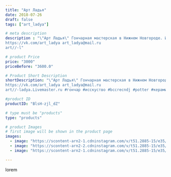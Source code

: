 ```yaml
---
title: "Арт Ладья"
date: 2018-07-26
draft: false
tags: ["art_ladya"]

# meta description
description : "\"Арт Ладья\" Гончарная мастерская в Нижнем Новгороде. Изготовление керамики и мастер//-классы по обучению. 
https://vk.com/art_ladya art_ladya@mail.ru 
art//-l"

# product Price
price: "3000"
priceBefore: "3600.0"

# Product Short Description
shortDescription: "\"Арт Ладья\" Гончарная мастерская в Нижнем Новгороде. Изготовление керамики и мастер//-классы по обучению. 
https://vk.com/art_ladya art_ladya@mail.ru 
art//-ladya.Livemaster.ru #гончар #исскуство #bccrecndj #potter #керамикадляинтерьера #керамикаручнаяработа #гончарнаямастерская #керамиканазаказ #handmade #посудаизглины #керамика #гончарнаяпосуда #эксклюзивнаякерамика #dishes #decor #ceramicar #nntoday #claygoods # bottle #earthenware #ceramic #design #бутылка #magic #штоф #ceramicart # #restaurant #clay #авторскаякерамика"

#product ID
productID: "BlsH-zjl_dZ"

# type must be "products"
type: "products"

# product Images
# first image will be shown in the product page
images:
  - image: "https://scontent-arn2-1.cdninstagram.com/v/t51.2885-15/e35/40586735_2110659699199819_1809907988857618432_n.jpg?se=7&tp=1&_nc_ht=scontent-arn2-1.cdninstagram.com&_nc_cat=107&_nc_ohc=HPYjdMTek1gAX-3VRW4&ccb=7-4&oh=723082cdd67f8132e7941e98b8fa05ec&oe=6084BC97&_nc_sid=83d603&ig_cache_key=MTgzMTg3NDE0ODAxMzk1MzQ0Mw%3D%3D.2-ccb7-4"
  - image: "https://scontent-arn2-2.cdninstagram.com/v/t51.2885-15/e35/40917215_2195567687151464_4044219846764789760_n.jpg?tp=1&_nc_ht=scontent-arn2-2.cdninstagram.com&_nc_cat=108&_nc_ohc=V9AjAXTf--UAX9GCcjE&ccb=7-4&oh=1483b4cf60f69aa9db30942310e7ff56&oe=6084D98B&_nc_sid=83d603&ig_cache_key=MTgzMTg3NDE2MzAzNzc1NTQyNQ%3D%3D.2-ccb7-4"
  - image: "https://scontent-arn2-1.cdninstagram.com/v/t51.2885-15/e35/40048987_320860578664635_2237123274779656192_n.jpg?tp=1&_nc_ht=scontent-arn2-1.cdninstagram.com&_nc_cat=103&_nc_ohc=0REDWNgJx9kAX_ocdXB&ccb=7-4&oh=4cd7060f1de5c1081771e93fd1caf9cf&oe=60829E09&_nc_sid=83d603&ig_cache_key=MTgzMTg3NDE3MTk2MzQxMTg5Ng%3D%3D.2-ccb7-4"

---
```

lorem
